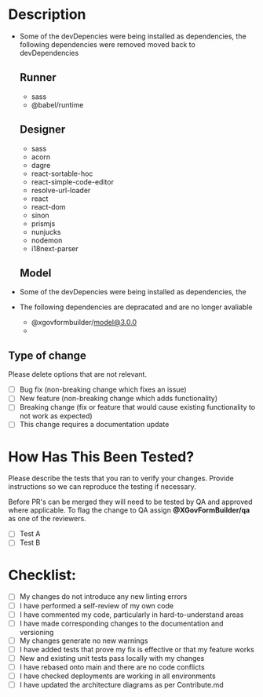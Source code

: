 # Description

- Some of the devDepencies were being installed as dependencies, the following dependencies were removed moved back to devDependencies

  ## Runner

  - sass
  - @babel/runtime

  ## Designer
  
  - sass
  - acorn
  - dagre
  - react-sortable-hoc
  - react-simple-code-editor
  - resolve-url-loader
  - react
  - react-dom
  - sinon 
  - prismjs 
  - nunjucks 
  - nodemon 
  - i18next-parser
  
  ## Model
  
  
  
  
  
- Some of the devDepencies were being installed as dependencies, the



- The following dependencies are depracated and are no longer avaliable
  
  - @xgovformbuilder/model@3.0.0 
  - 


## Type of change

Please delete options that are not relevant.

- [ ] Bug fix (non-breaking change which fixes an issue)
- [ ] New feature (non-breaking change which adds functionality)
- [ ] Breaking change (fix or feature that would cause existing functionality to not work as expected)
- [ ] This change requires a documentation update

# How Has This Been Tested?

Please describe the tests that you ran to verify your changes. Provide instructions so we can reproduce
the testing if necessary.

Before PR's can be merged they will need to be tested by QA and approved where
applicable. To flag the change to QA assign **@XGovFormBuilder/qa** as one of the reviewers.

- [ ] Test A
- [ ] Test B

# Checklist:

- [ ] My changes do not introduce any new linting errors
- [ ] I have performed a self-review of my own code
- [ ] I have commented my code, particularly in hard-to-understand areas
- [ ] I have made corresponding changes to the documentation and versioning
- [ ] My changes generate no new warnings
- [ ] I have added tests that prove my fix is effective or that my feature works
- [ ] New and existing unit tests pass locally with my changes
- [ ] I have rebased onto main and there are no code conflicts
- [ ] I have checked deployments are working in all environments
- [ ] I have updated the architecture diagrams as per Contribute.md
